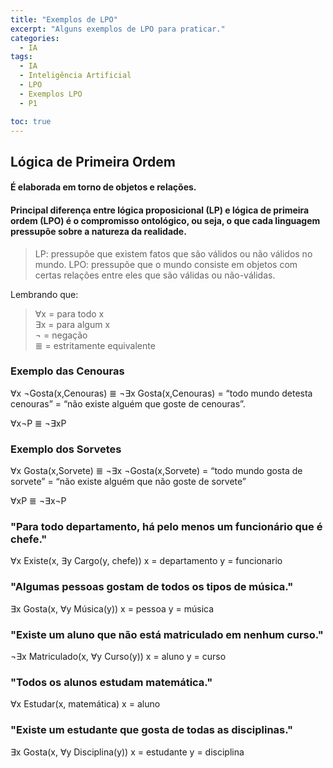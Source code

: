 ```yaml
---
title: "Exemplos de LPO"
excerpt: "Alguns exemplos de LPO para praticar."
categories:
  - IA
tags:
  - IA
  - Inteligência Artificial
  - LPO
  - Exemplos LPO
  - P1

toc: true
---
```


## Lógica de Primeira Ordem

#### É elaborada em torno de objetos e relações.

#### Principal diferença entre lógica proposicional (LP) e lógica de primeira ordem (LPO) é o compromisso ontológico, ou seja, o que cada linguagem pressupõe sobre a natureza da realidade.

> LP: pressupõe que existem fatos que são válidos ou não válidos no mundo.
> LPO: pressupõe que o mundo consiste em objetos com certas relações entre eles que são válidas ou não-válidas.

Lembrando que:  

> ∀x = para todo x  
> ∃x = para algum x  
> ¬ = negação  
> ≣ = estritamente equivalente  

### Exemplo das Cenouras
∀x ¬Gosta(x,Cenouras) ≣ ¬∃x Gosta(x,Cenouras) =
“todo mundo detesta cenouras” =
“não existe alguém que goste de cenouras”.

∀x¬P ≣ ¬∃xP

### Exemplo dos Sorvetes
∀x Gosta(x,Sorvete) ≣ ¬∃x ¬Gosta(x,Sorvete) =
“todo mundo gosta de sorvete” =
“não existe alguém que não goste de sorvete”

∀xP ≣ ¬∃x¬P

### "Para todo departamento, há pelo menos um funcionário que é chefe."
∀x Existe(x, ∃y Cargo(y, chefe))
x = departamento
y = funcionario

### "Algumas pessoas gostam de todos os tipos de música."
∃x Gosta(x, ∀y Música(y))
x = pessoa
y = música

### "Existe um aluno que não está matriculado em nenhum curso."
¬∃x Matriculado(x, ∀y Curso(y))
x = aluno
y = curso

### "Todos os alunos estudam matemática."
∀x Estudar(x, matemática)
x = aluno

### "Existe um estudante que gosta de todas as disciplinas."
∃x Gosta(x, ∀y Disciplina(y))
x = estudante
y = disciplina